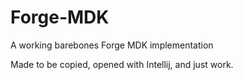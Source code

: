 # Forge-MDK
A working barebones Forge MDK implementation

Made to be copied, opened with Intellij, and just work.